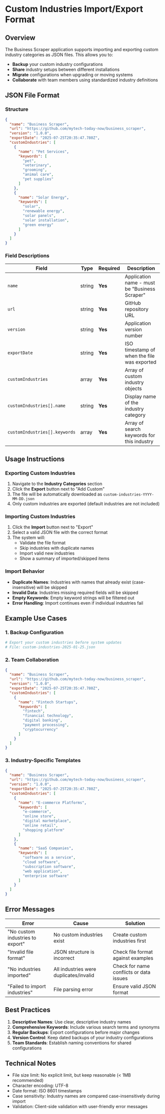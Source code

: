 # Custom Industries Import/Export Format

## Overview

The Business Scraper application supports importing and exporting custom industry categories as JSON files. This allows you to:

- **Backup** your custom industry configurations
- **Share** industry setups between different installations
- **Migrate** configurations when upgrading or moving systems
- **Collaborate** with team members using standardized industry definitions

## JSON File Format

### Structure

```json
{
  "name": "Business Scraper",
  "url": "https://github.com/mytech-today-now/business_scraper",
  "version": "1.0.0",
  "exportDate": "2025-07-25T20:35:47.780Z",
  "customIndustries": [
    {
      "name": "Pet Services",
      "keywords": [
        "pet",
        "veterinary",
        "grooming",
        "animal care",
        "pet supplies"
      ]
    },
    {
      "name": "Solar Energy",
      "keywords": [
        "solar",
        "renewable energy",
        "solar panels",
        "solar installation",
        "green energy"
      ]
    }
  ]
}
```

### Field Descriptions

| Field | Type | Required | Description |
|-------|------|----------|-------------|
| `name` | string | **Yes** | Application name - must be "Business Scraper" |
| `url` | string | **Yes** | GitHub repository URL |
| `version` | string | **Yes** | Application version number |
| `exportDate` | string | **Yes** | ISO timestamp of when the file was exported |
| `customIndustries` | array | **Yes** | Array of custom industry objects |
| `customIndustries[].name` | string | **Yes** | Display name of the industry category |
| `customIndustries[].keywords` | array | **Yes** | Array of search keywords for this industry |

## Usage Instructions

### Exporting Custom Industries

1. Navigate to the **Industry Categories** section
2. Click the **Export** button next to "Add Custom"
3. The file will be automatically downloaded as `custom-industries-YYYY-MM-DD.json`
4. Only custom industries are exported (default industries are not included)

### Importing Custom Industries

1. Click the **Import** button next to "Export"
2. Select a valid JSON file with the correct format
3. The system will:
   - Validate the file format
   - Skip industries with duplicate names
   - Import valid new industries
   - Show a summary of imported/skipped items

### Import Behavior

- **Duplicate Names**: Industries with names that already exist (case-insensitive) will be skipped
- **Invalid Data**: Industries missing required fields will be skipped
- **Empty Keywords**: Empty keyword strings will be filtered out
- **Error Handling**: Import continues even if individual industries fail

## Example Use Cases

### 1. Backup Configuration
```bash
# Export your custom industries before system updates
# File: custom-industries-2025-01-25.json
```

### 2. Team Collaboration

```json
{
  "name": "Business Scraper",
  "url": "https://github.com/mytech-today-now/business_scraper",
  "version": "1.0.0",
  "exportDate": "2025-07-25T20:35:47.780Z",
  "customIndustries": [
    {
      "name": "Fintech Startups",
      "keywords": [
        "fintech",
        "financial technology",
        "digital banking",
        "payment processing",
        "cryptocurrency"
      ]
    }
  ]
}
```

### 3. Industry-Specific Templates

```json
{
  "name": "Business Scraper",
  "url": "https://github.com/mytech-today-now/business_scraper",
  "version": "1.0.0",
  "exportDate": "2025-07-25T20:35:47.780Z",
  "customIndustries": [
    {
      "name": "E-commerce Platforms",
      "keywords": [
        "e-commerce",
        "online store",
        "digital marketplace",
        "online retail",
        "shopping platform"
      ]
    },
    {
      "name": "SaaS Companies",
      "keywords": [
        "software as a service",
        "cloud software",
        "subscription software",
        "web application",
        "enterprise software"
      ]
    }
  ]
}
```

## Error Messages

| Error | Cause | Solution |
|-------|-------|----------|
| "No custom industries to export" | No custom industries exist | Create custom industries first |
| "Invalid file format" | JSON structure is incorrect | Check file format against examples |
| "No industries imported" | All industries were duplicates/invalid | Check for name conflicts or data issues |
| "Failed to import industries" | File parsing error | Ensure valid JSON format |

## Best Practices

1. **Descriptive Names**: Use clear, descriptive industry names
2. **Comprehensive Keywords**: Include various search terms and synonyms
3. **Regular Backups**: Export configurations before major changes
4. **Version Control**: Keep dated backups of your industry configurations
5. **Team Standards**: Establish naming conventions for shared configurations

## Technical Notes

- File size limit: No explicit limit, but keep reasonable (< 1MB recommended)
- Character encoding: UTF-8
- Date format: ISO 8601 timestamps
- Case sensitivity: Industry names are compared case-insensitively during import
- Validation: Client-side validation with user-friendly error messages
